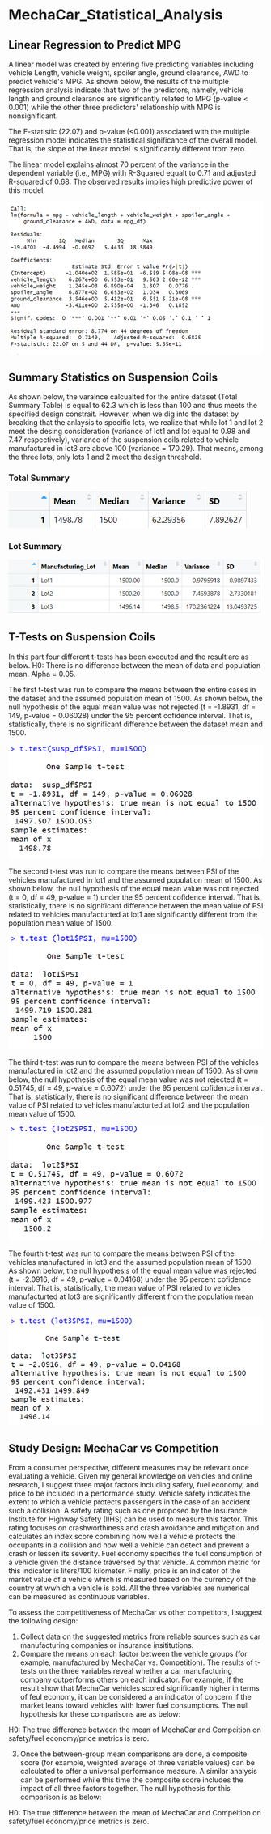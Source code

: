 # MechaCar_Statistical_Analysis

## Linear Regression to Predict MPG

A linear model was created by entering five predicting variables including vehicle Length, vehicle weight, spoiler angle, ground clearance, AWD to predict vehicle's MPG. As shown below, the results of the multiple regression analysis indicate that two of the predictors, namely, vehicle length and ground clearance are significantly related to MPG (p-value < 0.001) while the other three predictors' relationship with MPG is nonsignificant. 

The F-statistic (22.07) and p-value (<0.001) associated with the multiple regression model indicates the statistical significance of the overall model. That is, the slope of the linear model is significantly different from zero.

The linear model explains almost 70 percent of the variance in the dependent variable (i.e., MPG) with R-Squared equalt to 0.71 and adjusted R-squared of 0.68. The observed results implies high predictive power of this model.


![This is an image](Part1_results.png)


## Summary Statistics on Suspension Coils

As shown below, the varaince calcualted for the entire dataset (Total Summary Table) is equal to 62.3 which is less than 100 and thus meets the specified design constrait. However, when we dig into the dataset by breaking that the anlaysis to specific lots, we realize that while lot 1 and lot 2 meet the desing consideration (variance of lot1 and lot equal to 0.98 and 7.47 respectively), variance of the suspension coils related to vehicle manufactured in lot3 are above 100 (variance = 170.29). That means, among the three lots, only lots 1 and 2 meet the design threshold.

### Total Summary

![This is an image](Part2_results_totalsummary.png)

### Lot Summary

![This is an image](Part2_results_lotsummary.png)



## T-Tests on Suspension Coils

In this part four different t-tests has been executed and the result are as below. H0: There is no difference between the mean of data and population mean. Alpha = 0.05.

The first t-test was run to compare the means between the entire cases in the dataset and the assumed population mean of 1500.
As shown below, the null hypothesis of the equal mean value was not rejected (t = -1.8931, df = 149, p-value = 0.06028) under the 95 percent cofidence interval. That is, statistically, there is no significant difference between the dataset mean and 1500.

![This is an image](Part3_results_ttest.png)

The second t-test was run to compare the means between PSI of the vehicles manufactured in lot1 and the assumed population mean of 1500.
As shown below, the null hypothesis of the equal mean value was not rejected (t = 0, df = 49, p-value = 1) under the 95 percent cofidence interval. That is, statistically, there is no significant difference between the mean value of PSI related to vehicles manufacturted at lot1 are significantly different from the population mean value of 1500.

![This is an image](Part3_results_ttest_lot1.png)

The third t-test was run to compare the means between PSI of the vehicles manufactured in lot2 and the assumed population mean of 1500.
As shown below, the null hypothesis of the equal mean value was not rejected (t = 0.51745, df = 49, p-value = 0.6072) under the 95 percent cofidence interval. That is, statistically, there is no significant difference between the mean value of PSI related to vehicles manufacturted at lot2 and the population mean value of 1500.

![This is an image](Part3_results_ttest_lot2.png)

The fourth t-test was run to compare the means between PSI of the vehicles manufactured in lot3 and the assumed population mean of 1500.
As shown below, the null hypothesis of the equal mean value was rejected (t = -2.0916, df = 49, p-value = 0.04168) under the 95 percent cofidence interval. That is, statistically, the mean value of PSI related to vehicles manufacturted at lot3 are significantly different from the population mean value of 1500.

![This is an image](Part3_results_ttest_lot3.png)


## Study Design: MechaCar vs Competition

From a consumer perspective, different measures may be relevant once evaluating a vehicle. Given my general knowledge on vehicles and online research, I suggest three major factors including safety, fuel economy, and price to be included in a performance study. Vehicle safety indicates the extent to which a vehicle protects passengers in the case of an accident such a collision. A safety rating such as one proposed by the Insurance Institute for Highway Safety (IIHS) can be used to measure this factor. This rating focuses on crashworthiness and crash avoidance and mitigation and calculates an index score combining how well a vehicle protects the occupants in a collision and how well a vehicle can detect and prevent a crash or lessen its severity. Fuel economy specifies the fuel consumption of a vehicle given the distance traversed by that vehicle. A common metric for this indicator is liters/100 kilometer. Finally, price is an indicator of the market value of a vehicle which is measured based on the currency of the country at wwhich a vehicle is sold. All the three variables are numerical can be measured as continuous variables.

To assess the competitiveness of MechaCar vs other competitors, I suggest the following design:

1. Collect data on the suggested metrics from reliable sources such as car manufacturing companies or insurance insititutions.
2. Compare the means on each factor between the vehicle groups (for example, manufactured by MechaCar vs. Competition). The results of t-tests on the three variables reveal whether a car manufacturing company outperforms others on each indicator. For example, if the result show that MechaCar vehicles scored significantly higher in terms of feul economy, it can be considered a an indicator of concern if the market leans toward vehicles with lower fuel consumptions. The null hypothesis for these comparisons are as below:

H0: The true difference between the mean of MechaCar and Compeition on safety/fuel economy/price metrics is zero.
  
3. Once the between-group mean comparisons are done, a composite score (for example, weighted average of three variable values) can be calculated to offer a universal performance measure. A similar analysis can be performed while this time the composite score includes the impact of all three factors together. The null hypothesis for this comparison is as below:

H0: The true difference between the mean of MechaCar and Compeition on safety/fuel economy/price metrics is zero.
